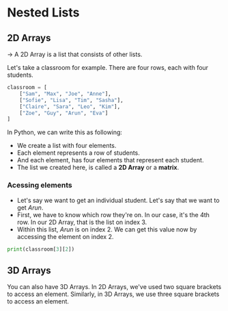 # Nested Lists

## 2D Arrays
&rarr; A 2D Array is a list that consists of other lists.

Let's take a classroom for example. There are four rows, each with four students.
```python
classroom = [
    ["Sam", "Max", "Joe", "Anne"],
    ["Sofie", "Lisa", "Tim", "Sasha"],
    ["Claire", "Sara", "Leo", "Kim"],
    ["Zoe", "Guy", "Arun", "Eva"]
]
```
In Python, we can write this as following:
* We create a list with four elements.
* Each element represents a row of students.
* And each element, has four elements that represent each student.
* The list we created here, is called a **2D Array** or a **matrix**.
### Acessing elements
* Let's say we want to get an individual student. Let's say that we want to get _Arun_.
* First, we have to know which row they're on. In our case, it's the 4th row. In our 2D Array, that is the list on index 3.
* Within this list, _Arun_ is on index 2. We can get this value now by accessing the element on index 2.

```python
print(classroom[3][2])
```

## 3D Arrays
You can also have 3D Arrays. In 2D Arrays, we've used two square brackets to access an element. Similarly, in 3D Arrays, we use three square brackets to access an element.